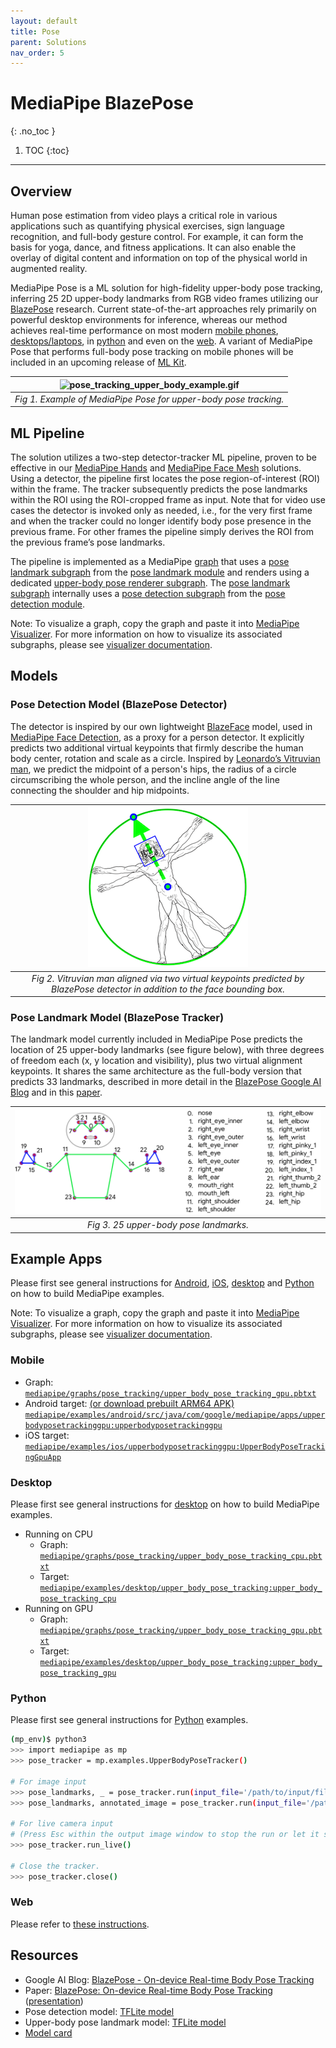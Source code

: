 ```yaml
---
layout: default
title: Pose
parent: Solutions
nav_order: 5
---
```


# MediaPipe BlazePose
{: .no_toc }

1. TOC
{:toc}
---

## Overview

Human pose estimation from video plays a critical role in various applications
such as quantifying physical exercises, sign language recognition, and full-body
gesture control. For example, it can form the basis for yoga, dance, and fitness
applications. It can also enable the overlay of digital content and information
on top of the physical world in augmented reality.

MediaPipe Pose is a ML solution for high-fidelity upper-body pose tracking,
inferring 25 2D upper-body landmarks from RGB video frames utilizing our
[BlazePose](https://ai.googleblog.com/2020/08/on-device-real-time-body-pose-tracking.html)
research. Current state-of-the-art approaches rely primarily on powerful desktop
environments for inference, whereas our method achieves real-time performance on
most modern [mobile phones](#mobile), [desktops/laptops](#desktop), in
[python](#python) and even on the [web](#web). A variant of MediaPipe Pose that
performs full-body pose tracking on mobile phones will be included in an
upcoming release of
[ML Kit](https://developers.google.com/ml-kit/early-access/pose-detection).

![pose_tracking_upper_body_example.gif](../images/mobile/pose_tracking_upper_body_example.gif) |
:--------------------------------------------------------------------------------------------: |
*Fig 1. Example of MediaPipe Pose for upper-body pose tracking.*                               |

## ML Pipeline

The solution utilizes a two-step detector-tracker ML pipeline, proven to be
effective in our [MediaPipe Hands](./hands.md) and
[MediaPipe Face Mesh](./face_mesh.md) solutions. Using a detector, the pipeline
first locates the pose region-of-interest (ROI) within the frame. The tracker
subsequently predicts the pose landmarks within the ROI using the ROI-cropped
frame as input. Note that for video use cases the detector is invoked only as
needed, i.e., for the very first frame and when the tracker could no longer
identify body pose presence in the previous frame. For other frames the pipeline
simply derives the ROI from the previous frame’s pose landmarks.

The pipeline is implemented as a MediaPipe
[graph](https://github.com/google/mediapipe/tree/master/mediapipe/graphs/pose_tracking/upper_body_pose_tracking_gpu.pbtxt)
that uses a
[pose landmark subgraph](https://github.com/google/mediapipe/tree/master/mediapipe/modules/pose_landmark/pose_landmark_upper_body_gpu.pbtxt)
from the
[pose landmark module](https://github.com/google/mediapipe/tree/master/mediapipe/modules/pose_landmark)
and renders using a dedicated
[upper-body pose renderer subgraph](https://github.com/google/mediapipe/tree/master/mediapipe/graphs/pose_tracking/subgraphs/upper_body_pose_renderer_gpu.pbtxt).
The
[pose landmark subgraph](https://github.com/google/mediapipe/tree/master/mediapipe/modules/pose_landmark/pose_landmark_upper_body_gpu.pbtxt)
internally uses a
[pose detection subgraph](https://github.com/google/mediapipe/tree/master/mediapipe/modules/pose_detection/pose_detection_gpu.pbtxt)
from the
[pose detection module](https://github.com/google/mediapipe/tree/master/mediapipe/modules/pose_detection).

Note: To visualize a graph, copy the graph and paste it into
[MediaPipe Visualizer](https://viz.mediapipe.dev/). For more information on how
to visualize its associated subgraphs, please see
[visualizer documentation](../tools/visualizer.md).

## Models

### Pose Detection Model (BlazePose Detector)

The detector is inspired by our own lightweight
[BlazeFace](https://arxiv.org/abs/1907.05047) model, used in
[MediaPipe Face Detection](./face_detection.md), as a proxy for a person
detector. It explicitly predicts two additional virtual keypoints that firmly
describe the human body center, rotation and scale as a circle. Inspired by
[Leonardo’s Vitruvian man](https://en.wikipedia.org/wiki/Vitruvian_Man), we
predict the midpoint of a person's hips, the radius of a circle circumscribing
the whole person, and the incline angle of the line connecting the shoulder and
hip midpoints.

![pose_tracking_detector_vitruvian_man.png](../images/mobile/pose_tracking_detector_vitruvian_man.png) |
:----------------------------------------------------------------------------------------------------: |
*Fig 2. Vitruvian man aligned via two virtual keypoints predicted by BlazePose detector in addition to the face bounding box.* |

### Pose Landmark Model (BlazePose Tracker)

The landmark model currently included in MediaPipe Pose predicts the location of
25 upper-body landmarks (see figure below), with three degrees of freedom each
(x, y location and visibility), plus two virtual alignment keypoints. It shares
the same architecture as the full-body version that predicts 33 landmarks,
described in more detail in the
[BlazePose Google AI Blog](https://ai.googleblog.com/2020/08/on-device-real-time-body-pose-tracking.html)
and in this [paper](https://arxiv.org/abs/2006.10204).

![pose_tracking_upper_body_landmarks.png](../images/mobile/pose_tracking_upper_body_landmarks.png) |
:------------------------------------------------------------------------------------------------: |
*Fig 3. 25 upper-body pose landmarks.*                                                             |

## Example Apps

Please first see general instructions for
[Android](../getting_started/building_examples.md#android),
[iOS](../getting_started/building_examples.md#ios),
[desktop](../getting_started/building_examples.md#desktop) and
[Python](../getting_started/building_examples.md#python) on how to build
MediaPipe examples.

Note: To visualize a graph, copy the graph and paste it into
[MediaPipe Visualizer](https://viz.mediapipe.dev/). For more information on how
to visualize its associated subgraphs, please see
[visualizer documentation](../tools/visualizer.md).

### Mobile

*   Graph:
    [`mediapipe/graphs/pose_tracking/upper_body_pose_tracking_gpu.pbtxt`](https://github.com/google/mediapipe/tree/master/mediapipe/graphs/pose_tracking/upper_body_pose_tracking_gpu.pbtxt)
*   Android target:
    [(or download prebuilt ARM64 APK)](https://drive.google.com/file/d/1uKc6T7KSuA0Mlq2URi5YookHu0U3yoh_/view?usp=sharing)
    [`mediapipe/examples/android/src/java/com/google/mediapipe/apps/upperbodyposetrackinggpu:upperbodyposetrackinggpu`](https://github.com/google/mediapipe/tree/master/mediapipe/examples/android/src/java/com/google/mediapipe/apps/upperbodyposetrackinggpu/BUILD)
*   iOS target:
    [`mediapipe/examples/ios/upperbodyposetrackinggpu:UpperBodyPoseTrackingGpuApp`](http:/mediapipe/examples/ios/upperbodyposetrackinggpu/BUILD)

### Desktop

Please first see general instructions for
[desktop](../getting_started/building_examples.md#desktop) on how to build
MediaPipe examples.

*   Running on CPU
    *   Graph:
        [`mediapipe/graphs/pose_tracking/upper_body_pose_tracking_cpu.pbtxt`](https://github.com/google/mediapipe/tree/master/mediapipe/graphs/pose_tracking/upper_body_pose_tracking_cpu.pbtxt)
    *   Target:
        [`mediapipe/examples/desktop/upper_body_pose_tracking:upper_body_pose_tracking_cpu`](https://github.com/google/mediapipe/tree/master/mediapipe/examples/desktop/upper_body_pose_tracking/BUILD)
*   Running on GPU
    *   Graph:
        [`mediapipe/graphs/pose_tracking/upper_body_pose_tracking_gpu.pbtxt`](https://github.com/google/mediapipe/tree/master/mediapipe/graphs/pose_tracking/upper_body_pose_tracking_gpu.pbtxt)
    *   Target:
        [`mediapipe/examples/desktop/upper_body_pose_tracking:upper_body_pose_tracking_gpu`](https://github.com/google/mediapipe/tree/master/mediapipe/examples/desktop/upper_body_pose_tracking/BUILD)

### Python

Please first see general instructions for
[Python](../getting_started/building_examples.md#python) examples.

```bash
(mp_env)$ python3
>>> import mediapipe as mp
>>> pose_tracker = mp.examples.UpperBodyPoseTracker()

# For image input
>>> pose_landmarks, _ = pose_tracker.run(input_file='/path/to/input/file', output_file='/path/to/output/file')
>>> pose_landmarks, annotated_image = pose_tracker.run(input_file='/path/to/file')

# For live camera input
# (Press Esc within the output image window to stop the run or let it self terminate after 30 seconds.)
>>> pose_tracker.run_live()

# Close the tracker.
>>> pose_tracker.close()
```

### Web

Please refer to [these instructions](../index.md#mediapipe-on-the-web).

## Resources

*   Google AI Blog:
    [BlazePose - On-device Real-time Body Pose Tracking](https://ai.googleblog.com/2020/08/on-device-real-time-body-pose-tracking.html)
*   Paper:
    [BlazePose: On-device Real-time Body Pose Tracking](https://arxiv.org/abs/2006.10204)
    ([presentation](https://youtu.be/YPpUOTRn5tA))
*   Pose detection model:
    [TFLite model](https://github.com/google/mediapipe/tree/master/mediapipe/modules/pose_detection/pose_detection.tflite)
*   Upper-body pose landmark model:
    [TFLite model](https://github.com/google/mediapipe/tree/master/mediapipe/modules/pose_landmark/pose_landmark_upper_body.tflite)
*   [Model card](https://mediapipe.page.link/blazepose-mc)
